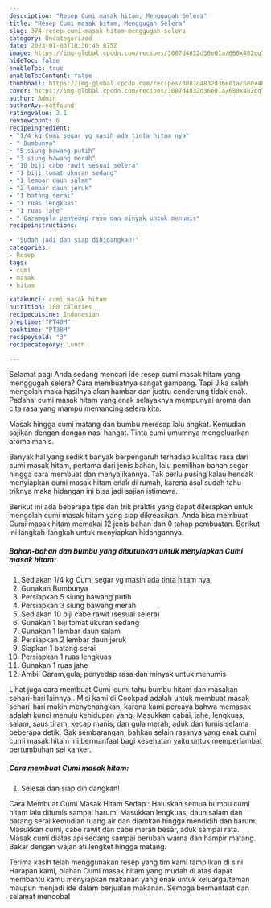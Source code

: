 ```yaml
---
description: "Resep Cumi masak hitam, Menggugah Selera"
title: "Resep Cumi masak hitam, Menggugah Selera"
slug: 374-resep-cumi-masak-hitam-menggugah-selera
category: Uncategorized
date: 2023-01-03T18:36:46.875Z
image: https://img-global.cpcdn.com/recipes/3087d4832d36e01a/680x482cq70/cumi-masak-hitam-foto-resep-utama.jpg
hideToc: false
enableToc: true
enableTocContent: false
thumbnail: https://img-global.cpcdn.com/recipes/3087d4832d36e01a/680x482cq70/cumi-masak-hitam-foto-resep-utama.jpg
cover: https://img-global.cpcdn.com/recipes/3087d4832d36e01a/680x482cq70/cumi-masak-hitam-foto-resep-utama.jpg
author: Admin
authorAv: notfound
ratingvalue: 3.1
reviewcount: 6
recipeingredient:
- "1/4 kg Cumi segar yg masih ada tinta hitam nya"
- " Bumbunya"
- "5 siung bawang putih"
- "3 siung bawang merah"
- "10 biji cabe rawit sesuai selera"
- "1 biji tomat ukuran sedang"
- "1 lembar daun salam"
- "2 lembar daun jeruk"
- "1 batang serai"
- "1 ruas lengkuas"
- "1 ruas jahe"
- " Garamgula penyedap rasa dan minyak untuk menumis"
recipeinstructions:

- "Sudah jadi dan siap dihidangkan!"
categories:
- Resep
tags:
- cumi
- masak
- hitam

katakunci: cumi masak hitam 
nutrition: 180 calories
recipecuisine: Indonesian
preptime: "PT40M"
cooktime: "PT38M"
recipeyield: "3"
recipecategory: Lunch

---
```



Selamat pagi Anda sedang mencari ide resep cumi masak hitam yang menggugah selera? Cara membuatnya sangat gampang. Tapi Jika salah mengolah maka hasilnya akan hambar dan justru cenderung tidak enak. Padahal cumi masak hitam yang enak selayaknya mempunyai aroma dan cita rasa yang mampu memancing selera kita.


Masak hingga cumi matang dan bumbu meresap lalu angkat. Kemudian sajikan dengan dengan nasi hangat. Tinta cumi umumnya mengeluarkan aroma manis.

Banyak hal yang sedikit banyak berpengaruh terhadap kualitas rasa dari cumi masak hitam, pertama dari jenis bahan, lalu pemilihan bahan segar hingga cara membuat dan menyajikannya. Tak perlu pusing kalau hendak menyiapkan cumi masak hitam enak di rumah, karena asal sudah tahu triknya maka hidangan ini bisa jadi sajian istimewa.


Berikut ini ada beberapa tips dan trik praktis yang dapat diterapkan untuk mengolah cumi masak hitam yang siap dikreasikan. Anda bisa membuat Cumi masak hitam memakai 12 jenis bahan dan 0 tahap pembuatan. Berikut ini langkah-langkah untuk menyiapkan hidangannya.

<!--inarticleads1-->

##### Bahan-bahan dan bumbu yang dibutuhkan untuk menyiapkan Cumi masak hitam:

1. Sediakan 1/4 kg Cumi segar yg masih ada tinta hitam nya
1. Gunakan  Bumbunya
1. Persiapkan 5 siung bawang putih
1. Persiapkan 3 siung bawang merah
1. Sediakan 10 biji cabe rawit (sesuai selera)
1. Gunakan 1 biji tomat ukuran sedang
1. Gunakan 1 lembar daun salam
1. Persiapkan 2 lembar daun jeruk
1. Siapkan 1 batang serai
1. Persiapkan 1 ruas lengkuas
1. Gunakan 1 ruas jahe
1. Ambil  Garam,gula, penyedap rasa dan minyak untuk menumis


Lihat juga cara membuat Cumi-cumi tahu bumbu hitam dan masakan sehari-hari lainnya.. Misi kami di Cookpad adalah untuk membuat masak sehari-hari makin menyenangkan, karena kami percaya bahwa memasak adalah kunci menuju kehidupan yang. Masukkan cabai, jahe, lengkuas, salam, saus tiram, kecap manis, dan gula merah, aduk dan tumis selama beberapa detik. Gak sembarangan, bahkan selain rasanya yang enak cumi cumi masak hitam ini bermanfaat bagi kesehatan yaitu untuk memperlambat pertumbuhan sel kanker. 

<!--inarticleads2-->

##### Cara membuat Cumi masak hitam:


1. Selesai dan siap dihidangkan!

Cara Membuat Cumi Masak Hitam Sedap : Haluskan semua bumbu cumi hitam lalu ditumis sampai harum. Masukkan lengkuas, daun salam dan batang serai kemudian tuang air dan diamkan hingga mendidih dan harum. Masukkan cumi, cabe rawit dan cabe merah besar, aduk sampai rata. Masak cumi diatas api sedang sampai berubah warna dan hampir matang. Bakar dengan wajan ati lengket hingga matang. 

Terima kasih telah menggunakan resep yang tim kami tampilkan di sini. Harapan kami, olahan Cumi masak hitam yang mudah di atas dapat membantu kamu menyiapkan makanan yang enak untuk keluarga/teman maupun menjadi ide dalam berjualan makanan. Semoga bermanfaat dan selamat mencoba!
